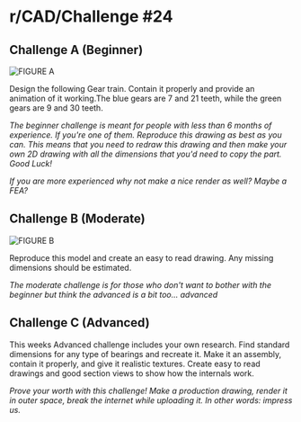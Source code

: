 # r/CAD/Challenge #24

## Challenge A (Beginner)

![FIGURE A](http://i.imgur.com/Jkfxwal.png)

Design the following Gear train. Contain it properly and provide an animation of it working.The blue gears are 7 and 21 teeth, while the green gears are 9 and 30 teeth.

*The beginner challenge is meant for people with less than 6 months of experience. If you're one of them. Reproduce this drawing as best as you can. This means that you need to redraw this drawing and then make your own 2D drawing with all the dimensions that you'd need to copy the part. Good Luck!*

*If you are more experienced why not make a nice render as well? Maybe a FEA?*

## Challenge B (Moderate)

![FIGURE B](http://i.imgur.com/WuxJbPP.png)

Reproduce this model and create an easy to read drawing. Any missing dimensions should be estimated.

*The moderate challenge is for those who don't want to bother with the beginner but think the advanced is a bit too... advanced*

## Challenge C (Advanced)

This weeks Advanced challenge includes your own research. Find standard dimensions for any type of bearings and recreate it. Make it an assembly, contain it properly, and give it realistic textures. Create easy to read drawings and good section views to show how the internals work.

*Prove your worth with this challenge! Make a production drawing, render it in outer space, break the internet while uploading it. In other words: impress us.*